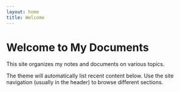 ```yaml
---
layout: home
title: Welcome
---
```


# Welcome to My Documents

This site organizes my notes and documents on various topics.

The theme will automatically list recent content below. Use the site navigation (usually in the header) to browse different sections. 